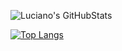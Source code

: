 ![Luciano's GitHubStats](https://github-readme-stats.vercel.app/api?username=lucianolaratelli&count_private=true&show_icons=true&theme=outrun)

[![Top Langs](https://github-readme-stats.vercel.app/api/top-langs/?username=lucianolaratelli)](https://github.com/anuraghazra/github-readme-stats)
